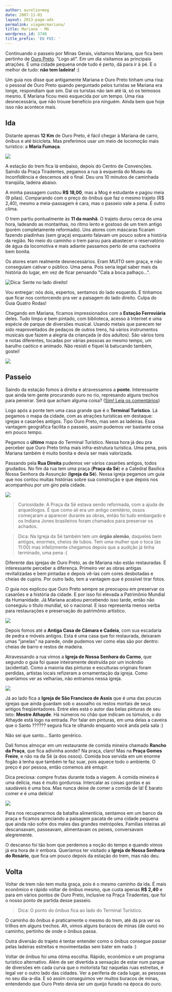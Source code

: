 ```yaml
---
author: aurelio+mog
date: 2007-11-01
layout: 2013-page-ads
permalink: viagem/mariana/
title: Mariana - MG
wordpress_id: 3748
title_prefix: 'EU FUI: '
---
```


Continuando o passeio por Minas Gerais, visitamos Mariana, que fica bem pertinho de [Ouro Preto](http://aurelio.net/viagem/ouro-preto/). "Logo ali". Em um dia visitamos as principais atrações. É uma cidade pequena onde tudo é perto, dá para ir à pé. E o melhor de tudo: **não tem ladeira!** :)

<div class="mog">
Um guia nos disse que antigamente Mariana e Ouro Preto tinham uma rixa: o pessoal de Ouro Preto quando perguntado pelos turistas se Mariana era longe, respondiam que sim. Daí os turistas não iam até lá, só os teimosos mesmo. E Mariana ficou meio esquecida por um tempo. Uma rixa desnecessária, que não trouxe benefício pra ninguém. Ainda bem que hoje isso não acontece mais.
</div>

## Ida

Distante apenas **12 Km** de Ouro Preto, é fácil chegar à Mariana de carro, ônibus e até bicicleta. Mas preferimos usar um meio de locomoção mais turístico: a **Maria Fumaça**.

![](http://aurelio.net/img/viagem/mariana/locomotiva.jpg)

A estação do trem fica lá embaixo, depois do Centro de Convenções. Saindo da Praça Tiradentes, pegamos a rua à esquerda do Museu da Inconfidência e descemos até o final. Deu uns 10 minutos de caminhada tranqüila, ladeira abaixo.

A minha passagem custou **R$ 18,00**, mas a Mog é estudante e pagou meia (9 pilas). Comparando com o preço do ônibus que faz o mesmo trajeto (R$ 2,40), mesmo a meia-passagem é cara, mas o passeio vale a pena. É outro clima.

O trem partiu pontualmente às **11 da manhã**. O trajeto durou cerca de uma hora, ladeando as montanhas, no ritmo lento e gostoso de um trem antigo (porém completamente reformado). Uns atores com máscaras ficaram fazendo piadinhas (sem graça) enquanto falavam um pouco sobre a história da região. No meio do caminho o trem parou para abastecer o reservatório de água da locomotiva e mais adiante passamos perto de uma cachoeira bem bonita.

<div class="mog">
Os atores eram realmente desnecessários. Eram MUITO sem graça, e não conseguiam cativar o público. Uma pena. Pois seria legal saber mais da história do lugar, em vez de ficar pensando "Cala a boca palhaço...".
</div>

![Dica: Sente no lado direito!](http://aurelio.net/img/viagem/mariana/trem.jpg)

<div class="mog">
Vou entregar: nós dois, espertos, sentamos do lado esquerdo. E tínhamos que ficar nos contorcendo pra ver a paisagem do lado direito. Culpa do Guia Quatro Rodas!
</div>

Chegando em Mariana, ficamos impressionados com a **Estação Ferroviária** deles. Tudo limpo e bem pintado, com biblioteca, acesso à Internet e uma espécie de parque de diversões musical. Usando metais que parecem ter sido reaproveitados de pedaços de outros trens, há vários instrumentos musicais que fazem a alegria da criançada (e dos adultos). São vários tons e notas diferentes, tocadas por várias pessoas ao mesmo tempo, um barulho caótico e animado. Não resisti e fiquei lá batucando também, gostei!

![](http://aurelio.net/img/viagem/mariana/musical.jpg)


## Passeio

Saindo da estação fomos à direita e atravessamos a **ponte**. Interessante que ainda tem gente procurando ouro no rio, represando alguns trechos para peneirar. Será que acham alguma coisa? ([Sim! Leia os comentários](http://aurelio.net/viagem/mariana/#comments))

Logo após a ponte tem uma casa grande que é o **Terminal Turístico**. Lá pegamos o mapa da cidade, com as atrações turísticas em destaque: igrejas e casarões antigos. Tipo Ouro Preto, mas sem as ladeiras. Essa vantagem geográfica facilita o passeio, assim pudemos ver bastante coisa em pouco tempo.

<div class="mog">
Pegamos o <strong>último</strong> mapa do Terminal Turístico. Nessa hora já deu pra perceber que Ouro Preto tinha mais infra-estrutura turística. Uma pena, pois Mariana também é muito bonita e devia ser mais valorizada.
</div>

Passando pela **Rua Direita** pudemos ver vários casarões antigos, todos grudados. No fim da rua tem uma praça (**Praça da Sé**) e a Catedral Basílica Nossa Senhora da Assunção (**Igreja da Sé**). Nessa igreja pegamos um guia que nos contou muitas histórias sobre sua construção e que depois nos acompanhou por um giro pela cidade.

![](http://aurelio.net/img/viagem/mariana/direita.jpg)

> Curiosidade: A Praça da Sé estava sendo reformada, com a ajuda de arqueólogos. É que como ali era um antigo cemitério, ossos começaram a aparecer durante as obras, então foi tudo embargado e os Indiana Jones brasileiros foram chamados para preservar os achados.

> Dica: Na Igreja da Sé também tem um **órgão alemão**, daqueles bem antigos, enormes, cheios de tubos. Tem uma mulher que o toca (às 11:00) mas infelizmente chegamos depois que a audição já tinha terminado, uma pena :(

Diferente das igrejas de Ouro Preto, as de Mariana não estão restauradas. É interessante perceber a diferença. Primeiro ver as obras antigas revitalizadas e bem pintadas e depois vê-las com cores desbotadas e cheias de cupins. Por outro lado, tem a vantagem que é possível tirar fotos.

<div class="mog">
O guia nos explicou que Ouro Preto sempre se preocupou em preservar os casarões e a história da cidade. E por isso foi elevada a Patrimônio Mundial da Humanidade. Já Mariana acabou percebendo isso tarde, então não conseguiu o título mundial, só o nacional. E isso representa menos verba para restaurações e preservação do patrimônio artístico.
</div>

![](http://aurelio.net/img/viagem/mariana/altar.jpg)

Depois fomos até a **Antiga Casa de Câmara e Cadeia**, com sua escadaria de pedra e móveis antigos. Esta é uma casa que foi restaurada, deixaram umas "janelas" na parede, onde pudemos ver como elas são por dentro: cheias de barro e restos de madeira.

Atravessando a rua vimos a **Igreja de Nossa Senhora do Carmo**, que segundo o guia foi quase inteiramente destruída por um incêndio (acidental). Como a maioria das pinturas e esculturas originais foram perdidas, artistas locais refizeram a ornamentação da igreja. Como queríamos ver as velharias, não entramos nessa igreja.

![](http://aurelio.net/img/viagem/mariana/igrejas.jpg)

Já ao lado fica a **Igreja de São Francisco de Assis** que é uma das poucas igrejas que ainda guardam sob o assoalho os restos mortais de seus antigos freqüentadores. Entre eles está o autor das belas pinturas de seu teto: **Mestre Athayde**. Há números no chão que indicam os túmulos, o do Athayde está logo na entrada. Por falar em pinturas, em uma delas a caveira que o Santo ?????? segura fica te olhando enquanto você anda pela sala :)

<div class="mog">
Não sei que santo... Santo genérico.
</div>

Dali fomos almoçar em um restaurante de comida mineira chamado **Rancho da Praça**, que fica adivinha aonde? Na praça, claro! Mas na **Praça Gomes Freire**, e não na da Sé (a dos ossos). Comida boa servida em um enorme fogão à lenha que também te faz suar, pois aquece todo o ambiente. O preço é por pessoa, então comemos até entupir.

<div class="mog">
Dica preciosa: compre frutas durante toda a viagem. A comida mineira é uma delícia, mas é muito gordurosa. Intercalar as coisas gordas e as saudáveis é uma boa. Mas nunca deixe de comer a comida de lá! É barato comer e é uma delícia!
</div>

![](http://aurelio.net/img/viagem/mariana/almoco.jpg)

Para nos recuperarmos da batalha alimentícia, sentamos em um banco da praça e ficamos apreciando a paisagem pacata de uma cidade pequena que ainda não sofre dos males das grandes metrópoles. Famílias inteiras ali descansavam, passeavam, alimentavam os peixes, conversavam alegremente.

O descanso foi tão bom que perdemos a noção do tempo e quando vimos já era hora de ir embora. Queríamos ter visitado a **Igreja de Nossa Senhora do Rosário**, que fica um pouco depois da estação do trem, mas não deu.


## Volta

Voltar de trem não tem muita graça, pois é o mesmo caminho da ida. É mais econômico e rápido voltar de ônibus mesmo, que custa apenas **R$ 2,40** e para em vários pontos de Ouro Preto, inclusive na Praça Tiradentes, que foi o nosso ponto de partida desse passeio.

> Dica: O ponto do ônibus fica ao lado do Terminal Turístico.

O caminho do ônibus é praticamente o mesmo do trem, até dá pra ver os trilhos em alguns trechos. Ah, vimos alguns buracos de minas (de ouro) no caminho, pertinho de onde o ônibus passa.

Outra diversão do trajeto é tentar entender como o ônibus consegue passar pelas ladeiras estreitas e movimentadas sem bater em nada :)

<div class="mog">
Voltar de ônibus foi uma ótima escolha. Rápido, econômico e um programa turístico alternativo. Além de ser divertida a sensação de estar num parque de diversões em cada curva que o motorista faz naquelas ruas estreitas, é legal ver o outro lado das cidades. Ver a periferia de cada lugar, as pessoas no seu dia-a-dia. E só assim conseguimos ver muitos buracos de minas, entendendo que Ouro Preto devia ser um queijo furado na época do ouro.
</div>
